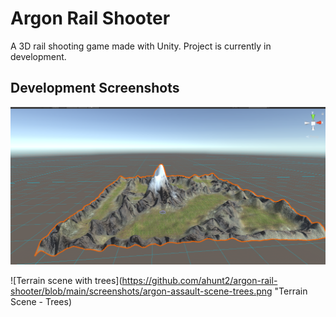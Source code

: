 # Argon Rail Shooter

A 3D rail shooting game made with Unity.  Project is currently in development.

## Development Screenshots

![Terrain scene](https://github.com/ahunt2/argon-rail-shooter/blob/main/screenshots/argon-assault-scene.png "Terrain Scene")

![Terrain scene with trees](https://github.com/ahunt2/argon-rail-shooter/blob/main/screenshots/argon-assault-scene-trees.png "Terrain Scene - Trees)
